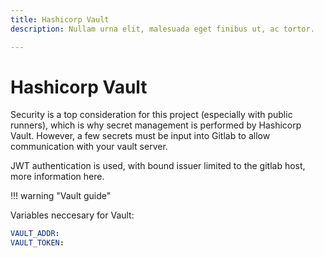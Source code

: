```yaml
---
title: Hashicorp Vault
description: Nullam urna elit, malesuada eget finibus ut, ac tortor.

---
```


# Hashicorp Vault

Security is a top consideration for this project (especially with public runners), which is why secret management is performed by Hashicorp Vault.  However, a few secrets must be input into Gitlab to allow communication with your vault server.

JWT authentication is used, with bound issuer limited to the gitlab host, more information here.

!!! warning "Vault guide"

Variables neccesary for Vault:

``` yaml
VAULT_ADDR:
VAULT_TOKEN:
```


